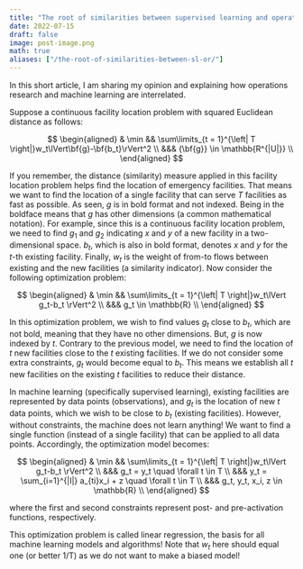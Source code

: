 ```yaml
---
title: "The root of similarities between supervised learning and operations research"
date: 2022-07-15
draft: false
image: post-image.png
math: true
aliases: ["/the-root-of-similarities-between-sl-or/"]
---
```

In this short article, I am sharing my opinion and explaining how operations research and machine learning are interrelated.

Suppose a continuous facility location problem with squared Euclidean distance as follows:

$$
\begin{aligned}
  & \min && \sum\limits_{t = 1}^{\left| T \right|}w_t\lVert\bf{g}-\bf{b_t}\rVert^2 \\
  &&& {\bf{g}} \in \mathbb{R^{|U|}} \\
  \end{aligned}
$$

If you remember, the distance (similarity) measure applied in this facility location problem helps find the location of emergency facilities. That means we want to find the location of a single facility that can serve _T_ facilities as fast as possible. As seen, _g_ is in bold format and not indexed. Being in the boldface means that _g_ has other dimensions (a common mathematical notation). For example, since this is a continuous facility location problem, we need to find $g_1$ and $g_2$ indicating $x$ and $y$ of a new facility in a two-dimensional space. $b_t$, which is also in bold format, denotes _x_ and _y_ for the _t_-th existing facility. Finally, $w_t$ is the weight of from-to flows between existing and the new facilities (a similarity indicator). Now consider the following optimization problem:

$$
\begin{aligned}
  & \min && \sum\limits_{t = 1}^{\left| T \right|}w_t\lVert g_t-b_t \rVert^2 \\
  &&& g_t \in \mathbb{R} \\
  \end{aligned}
$$

In this optimization problem, we wish to find values $g_t$ close to $b_t$, which are not bold, meaning that they have no other dimensions. But, $g$ is now indexed by $t$. Contrary to the previous model, we need to find the location of $t$ new facilities close to the $t$ existing facilities. If we do not consider some extra constraints, $g_t$ would become equal to $b_t$. This means we establish all $t$ new facilities on the existing $t$ facilities to reduce their distance.

In machine learning (specifically supervised learning), existing facilities are represented by data points (observations), and $g_t$ is the location of new $t$ data points, which we wish to be close to $b_t$ (existing facilities). However, without constraints, the machine does not learn anything! We want to find a single function (instead of a single facility) that can be applied to all data points. Accordingly, the optimization model becomes:

$$
\begin{aligned}
  & \min && \sum\limits_{t = 1}^{\left| T \right|}w_t\lVert g_t-b_t \rVert^2 \\
  &&& g_t = y_t \quad \forall t \in T \\
  &&& y_t = \sum_{i=1}^{|I|} a_{ti}x_i + z \quad \forall t \in T \\
  &&& g_t, y_t, x_i, z \in \mathbb{R} \\
  \end{aligned}
$$

where the first and second constraints represent post- and pre-activation functions, respectively.

This optimization problem is called linear regression, the basis for all machine learning models and algorithms! Note that $w_t$ here should equal one (or better 1/T) as we do not want to make a biased model!

